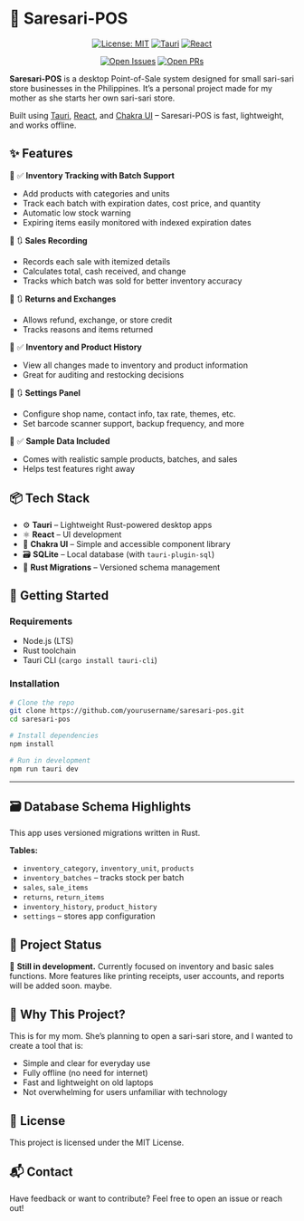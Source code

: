 # 🧺 Saresari-POS

<div align="center">

[![License: MIT](https://img.shields.io/badge/License-MIT-blue.svg)](https://opensource.org/licenses/MIT)
[![Tauri](https://img.shields.io/badge/-Tauri-FFC131?logo=tauri&logoColor=white)](https://tauri.app/)
[![React](https://img.shields.io/badge/-React-61DAFB?logo=react&logoColor=white)](https://react.dev/)

[![Open Issues](https://img.shields.io/github/issues-raw/Podjisin/saresari-pos)](https://github.com/Podjisin/saresari-pos/issues)
[![Open PRs](https://img.shields.io/github/issues-pr/Podjisin/saresari-pos)](https://github.com/Podjisin/saresari-pos/pulls)

</div>

**Saresari-POS** is a desktop Point-of-Sale system designed for small sari-sari store businesses in the Philippines.
It’s a personal project made for my mother as she starts her own sari-sari store.

Built using [Tauri](https://tauri.app/), [React](https://react.dev/), and [Chakra UI](https://chakra-ui.com/) – Saresari-POS is fast, lightweight, and works offline.

## ✨ Features

🔹 ✅ **Inventory Tracking with Batch Support**

- Add products with categories and units
- Track each batch with expiration dates, cost price, and quantity
- Automatic low stock warning
- Expiring items easily monitored with indexed expiration dates

🔹 🔃 **Sales Recording**

- Records each sale with itemized details
- Calculates total, cash received, and change
- Tracks which batch was sold for better inventory accuracy

🔹 🔃 **Returns and Exchanges**

- Allows refund, exchange, or store credit
- Tracks reasons and items returned

🔹 ✅ **Inventory and Product History**

- View all changes made to inventory and product information
- Great for auditing and restocking decisions

🔹 🔃 **Settings Panel**

- Configure shop name, contact info, tax rate, themes, etc.
- Set barcode scanner support, backup frequency, and more

🔹 ✅ **Sample Data Included**

- Comes with realistic sample products, batches, and sales
- Helps test features right away

## 📦 Tech Stack

- ⚙️ **Tauri** – Lightweight Rust-powered desktop apps
- ⚛️ **React** – UI development
- 💄 **Chakra UI** – Simple and accessible component library
- 🗃️ **SQLite** – Local database (with `tauri-plugin-sql`)
- 🦀 **Rust Migrations** – Versioned schema management

## 🚀 Getting Started

### Requirements

- Node.js (LTS)
- Rust toolchain
- Tauri CLI (`cargo install tauri-cli`)

### Installation

```bash
# Clone the repo
git clone https://github.com/yourusername/saresari-pos.git
cd saresari-pos

# Install dependencies
npm install

# Run in development
npm run tauri dev
```

---

## 🗃️ Database Schema Highlights

This app uses versioned migrations written in Rust.

**Tables:**

- `inventory_category`, `inventory_unit`, `products`
- `inventory_batches` – tracks stock per batch
- `sales`, `sale_items`
- `returns`, `return_items`
- `inventory_history`, `product_history`
- `settings` – stores app configuration

## 📝 Project Status

🔧 **Still in development.**
Currently focused on inventory and basic sales functions. More features like printing receipts, user accounts, and reports will be added soon. maybe.

## 💖 Why This Project?

This is for my mom.
She’s planning to open a sari-sari store, and I wanted to create a tool that is:

- Simple and clear for everyday use
- Fully offline (no need for internet)
- Fast and lightweight on old laptops
- Not overwhelming for users unfamiliar with technology

## 📜 License

This project is licensed under the MIT License.

## 📬 Contact

Have feedback or want to contribute?
Feel free to open an issue or reach out!
